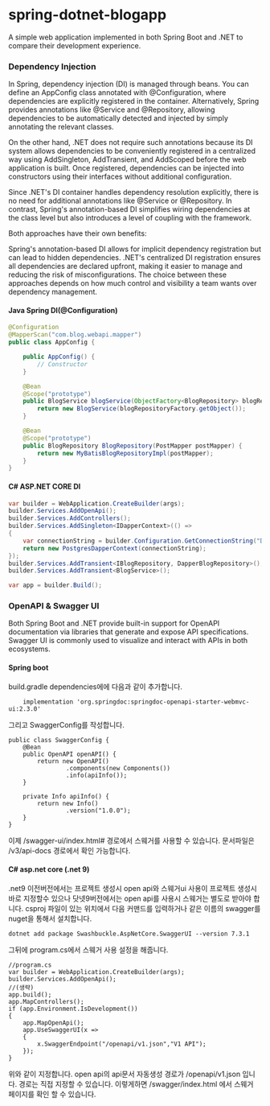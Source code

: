 # spring-dotnet-blogapp
A simple web application implemented in both Spring Boot and .NET to compare their development experience.

### Dependency Injection 
In Spring, dependency injection (DI) is managed through beans.
You can define an AppConfig class annotated with @Configuration, where dependencies are explicitly registered in the container.
Alternatively, Spring provides annotations like @Service and @Repository, allowing dependencies to be automatically detected and injected by simply annotating the relevant classes.

On the other hand, .NET does not require such annotations because its DI system allows dependencies to be conveniently registered in a centralized way using AddSingleton, AddTransient, and AddScoped before the web application is built. Once registered, dependencies can be injected into constructors using their interfaces without additional configuration.

Since .NET's DI container handles dependency resolution explicitly, there is no need for additional annotations like @Service or @Repository. In contrast, Spring's annotation-based DI simplifies wiring dependencies at the class level but also introduces a level of coupling with the framework.

Both approaches have their own benefits:

Spring's annotation-based DI allows for implicit dependency registration but can lead to hidden dependencies.
.NET's centralized DI registration ensures all dependencies are declared upfront, making it easier to manage and reducing the risk of misconfigurations.
The choice between these approaches depends on how much control and visibility a team wants over dependency management.
#### Java Spring DI(@Configuration)

```java
@Configuration
@MapperScan("com.blog.webapi.mapper")  
public class AppConfig {

    public AppConfig() {
        // Constructor
    }

    @Bean
    @Scope("prototype")
    public BlogService blogService(ObjectFactory<BlogRepository> blogRepositoryFactory) {
        return new BlogService(blogRepositoryFactory.getObject());
    }

    @Bean
    @Scope("prototype")
    public BlogRepository BlogRepository(PostMapper postMapper) {
        return new MyBatisBlogRepositoryImpl(postMapper);
    }
}
```

#### C# ASP.NET CORE DI
```C#
var builder = WebApplication.CreateBuilder(args);
builder.Services.AddOpenApi();
builder.Services.AddControllers();
builder.Services.AddSingleton<IDapperContext>(() =>
{
    var connectionString = builder.Configuration.GetConnectionString("DefaultConnection");
    return new PostgresDapperContext(connectionString);
});
builder.Services.AddTransient<IBlogRepository, DapperBlogRepository>();
builder.Services.AddTransient<BlogService>();

var app = builder.Build();
```

### OpenAPI & Swagger UI 
Both Spring Boot and .NET provide built-in support for OpenAPI documentation via libraries that generate and expose API specifications. Swagger UI is commonly used to visualize and interact with APIs in both ecosystems.

#### Spring boot 
build.gradle dependencies에에 다음과 같이 추가합니다.
```
    implementation 'org.springdoc:springdoc-openapi-starter-webmvc-ui:2.3.0'
```
그리고 SwaggerConfig를 작성합니다. 
```
public class SwaggerConfig {
    @Bean
    public OpenAPI openAPI() {
        return new OpenAPI()
                .components(new Components())
                .info(apiInfo());
    }

    private Info apiInfo() {
        return new Info()
                .version("1.0.0");
    }
}
```
이제 /swagger-ui/index.html# 경로에서 스웨거를 사용할 수 있습니다.
문서파일은 /v3/api-docs  경로에서 확인 가능합니다.

#### C# asp.net core (.net 9)
.net9 이전버전에서는 프로젝트 생성시 open api와 스웨거ui 사용이 프로젝트 생성시 바로 지정할수 있으나 닷넷9버전에서는 open api를 사용시 스웨거는 별도로 받아야 합니다. 
csproj 파일이 있는 위치에서 다음 커맨드를 입력하거나 같은 이름의 swagger를 nuget을 통해서 설치합니다.
```
dotnet add package Swashbuckle.AspNetCore.SwaggerUI --version 7.3.1
```

그뒤에 program.cs에서 스웨거 사용 설정을 해줍니다. 
```
//program.cs 
var builder = WebApplication.CreateBuilder(args);
builder.Services.AddOpenApi();
//(생략)
app.build();
app.MapControllers();
if (app.Environment.IsDevelopment())
{
    app.MapOpenApi();
    app.UseSwaggerUI(x =>
    {
        x.SwaggerEndpoint("/openapi/v1.json","V1 API");
    });
}
```
위와 같이 지정합니다. open api의 api문서 자동생성 경로가 /openapi/v1.json 입니다. 경로는 직접 지정할 수 있습니다. 
이렇게하면 /swagger/index.html 에서 스웨거 페이지를 확인 할 수 있습니다.




